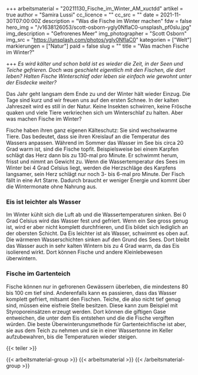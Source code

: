 +++
arbeitsmaterial = "20211130_Fische_im_Winter_AM_xuctdd"
artikel = true
author = "Samira Lussi"
cc_licence = ""
cc_src = ""
date = 2021-11-30T07:00:00Z
description = "Was die Fische im Winter machen"
fdw = false
hero_img = "/v1638126053/scott-osborn-ygly0NflaC0-unsplash_pf0slu.jpg"
img_description = "Gefrorenes Meer"
img_photographer = "Scott Osborn"
img_src = "https://unsplash.com/photos/ygly0NflaC0"
kategorien = ["Welt"]
markierungen = ["Natur"]
paid = false
slug = ""
title = "Was machen Fische im Winter?"

+++
_Es wird kälter und schon bald ist es wieder die Zeit, in der Seen und Teiche gefrieren. Doch was geschieht eigentlich mit den Fischen, die dort leben? Halten Fische Winterschlaf oder leben sie einfach wie gewohnt unter der Eisdecke weiter?_

Das Jahr geht langsam dem Ende zu und der Winter hält wieder Einzug. Die Tage sind kurz und wir freuen uns auf den ersten Schnee. In der kalten Jahreszeit wird es still in der Natur. Keine Insekten schwirren, keine Frösche quaken und viele Tiere verkriechen sich um Winterschlaf zu halten. Aber was machen Fische im Winter?

Fische haben ihren ganz eigenen Kälteschutz: Sie sind wechselwarme Tiere. Das bedeutet, dass sie ihren Kreislauf an die Temperatur des Wassers anpassen. Während im Sommer das Wasser im See bis circa 20 Grad warm ist, sind die Fische topfit. Beispielsweise bei einem Karpfen schlägt das Herz dann bis zu 130-mal pro Minute. Er schwimmt herum, frisst und nimmt an Gewicht zu. Wenn die Wassertemperatur des Sees im Winter bei 4 Grad Celsius liegt, werden die Herzschläge des Karpfens langsamer, sein Herz schlägt nur noch 3- bis 6-mal pro Minute. Der Fisch fällt in eine Art Starre. Dadurch braucht er weniger Energie und kommt über die Wintermonate ohne Nahrung aus.

### Eis ist leichter als Wasser

Im Winter kühlt sich die Luft ab und die Wassertemperaturen sinken. Bei 0 Grad Celsius wird das Wasser fest und gefriert. Wenn ein See gross genug ist, wird er aber nicht komplett durchfrieren, und Eis bildet sich lediglich an der obersten Schicht. Da Eis leichter ist als Wasser, schwimmt es oben auf. Die wärmeren Wasserschichten sinken auf den Grund des Sees. Dort bleibt das Wasser auch in sehr kalten Wintern bis zu 4 Grad warm, da das Eis isolierend wirkt. Dort können Fische und andere Kleinlebewesen überwintern.

### Fische im Gartenteich

Fische können nur in gefrorenen Gewässern überleben, die mindestens 80 bis 100 cm tief sind. Anderenfalls kann es passieren, dass das Wasser komplett gefriert, mitsamt den Fischen. Teiche, die also nicht tief genug sind, müssen eine eisfreie Stelle besitzen. Diese kann zum Beispiel mit Styroporeinsätzen erzeugt werden. Dort können die giftigen Gase entweichen, die unter dem Eis entstehen und die die Fische vergiften würden. Die beste Überwinterungsmethode für Gartenteichfische ist aber, sie aus dem Teich zu nehmen und sie in einer Wassertonne im Keller aufzubewahren, bis die Temperaturen wieder steigen.

{{< teiler >}}

{{< arbeitsmaterial-group >}}
{{< arbeitsmaterial >}}
{{< /arbeitsmaterial-group >}}